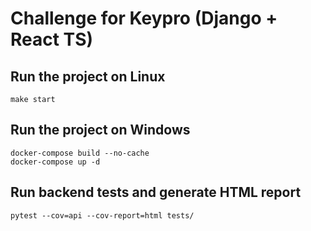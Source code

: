 # Challenge for Keypro (Django + React TS)

## Run the project on Linux
```
make start
```

## Run the project on Windows
```
docker-compose build --no-cache
docker-compose up -d
```

## Run backend tests and generate HTML report 
```
pytest --cov=api --cov-report=html tests/  
```